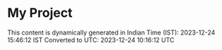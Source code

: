 # My Project

This content is dynamically generated in Indian Time (IST): 2023-12-24 15:46:12 IST
Converted to UTC: 2023-12-24 10:16:12 UTC
